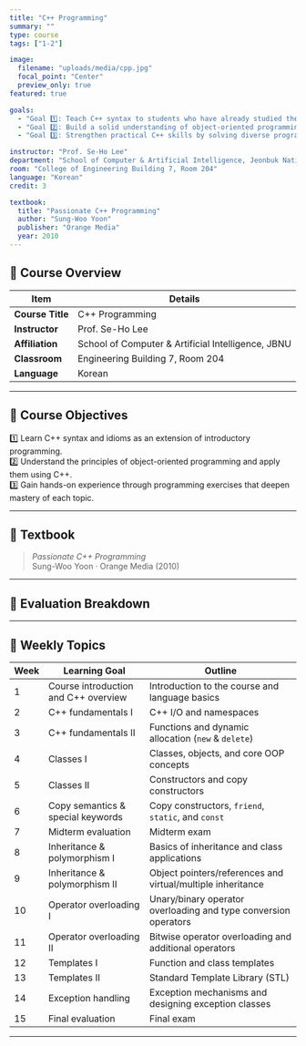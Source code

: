 ```yaml
---
title: "C++ Programming"
summary: ""
type: course
tags: ["1-2"]

image:
  filename: "uploads/media/cpp.jpg"
  focal_point: "Center"
  preview_only: true
featured: true

goals:
  - "Goal 1️⃣: Teach C++ syntax to students who have already studied the fundamentals of programming."
  - "Goal 2️⃣: Build a solid understanding of object-oriented programming (OOP) and the ability to design and implement OOP solutions in C++."
  - "Goal 3️⃣: Strengthen practical C++ skills by solving diverse programming exercises for each topic."

instructor: "Prof. Se-Ho Lee"
department: "School of Computer & Artificial Intelligence, Jeonbuk National University"
room: "College of Engineering Building 7, Room 204"
language: "Korean"
credit: 3

textbook:
  title: "Passionate C++ Programming"
  author: "Sung-Woo Yoon"
  publisher: "Orange Media"
  year: 2010
---
```


<!--more-->

## 📘 Course Overview

| Item | Details |
|------|---------|
| **Course Title** | C++ Programming |
| **Instructor** | Prof. Se-Ho Lee |
| **Affiliation** | School of Computer & Artificial Intelligence, JBNU |
| **Classroom** | Engineering Building 7, Room 204 |
| **Language** | Korean |

---

## 🎯 Course Objectives

1️⃣ Learn C++ syntax and idioms as an extension of introductory programming.  
2️⃣ Understand the principles of object-oriented programming and apply them using C++.  
3️⃣ Gain hands-on experience through programming exercises that deepen mastery of each topic.

---

## 📖 Textbook

> *Passionate C++ Programming*  
> Sung-Woo Yoon · Orange Media (2010)

---

## 🧮 Evaluation Breakdown

<canvas id="evaluationChart" width="400" height="400"></canvas>

<script src="https://cdn.jsdelivr.net/npm/chart.js"></script>
<script>
const ctx = document.getElementById('evaluationChart');
new Chart(ctx, {
  type: 'pie',
  data: {
    labels: ['Midterm Exam', 'Final Exam', 'Assignments', 'Attendance'],
    datasets: [{
      data: [40, 40, 10, 10],
      backgroundColor: ['#ff9aa2', '#9ad0f5', '#b5ead7', '#ffdac1'],
      borderColor: '#222',
      borderWidth: 2
    }]
  },
  options: {
    plugins: {
      legend: {
        position: 'bottom',
        labels: { color: '#ddd', font: { size: 14 } }
      }
    }
  }
});
</script>

---

## 📆 Weekly Topics

| Week | Learning Goal | Outline |
|------|---------------|---------|
| 1 | Course introduction and C++ overview | Introduction to the course and language basics |
| 2 | C++ fundamentals I | C++ I/O and namespaces |
| 3 | C++ fundamentals II | Functions and dynamic allocation (`new` & `delete`) |
| 4 | Classes I | Classes, objects, and core OOP concepts |
| 5 | Classes II | Constructors and copy constructors |
| 6 | Copy semantics & special keywords | Copy constructors, `friend`, `static`, and `const` |
| 7 | Midterm evaluation | Midterm exam |
| 8 | Inheritance & polymorphism I | Basics of inheritance and class applications |
| 9 | Inheritance & polymorphism II | Object pointers/references and virtual/multiple inheritance |
| 10 | Operator overloading I | Unary/binary operator overloading and type conversion operators |
| 11 | Operator overloading II | Bitwise operator overloading and additional operators |
| 12 | Templates I | Function and class templates |
| 13 | Templates II | Standard Template Library (STL) |
| 14 | Exception handling | Exception mechanisms and designing exception classes |
| 15 | Final evaluation | Final exam |

---

